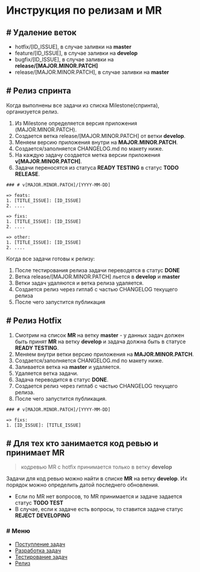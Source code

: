 # Инструкция по релизам и MR

## # Удаление веток

- hotfix/[ID_ISSUE], в случае заливки на **master**
- feature/[ID_ISSUE], в случае заливки на **develop**
- bugfix/[ID_ISSUE], в случае заливки на **release/[MAJOR.MINOR.PATCH]**
- release/[MAJOR.MINOR.PATCH], в случае заливки на **master**

## # Релиз спринта

Когда выполнены все задачи из списка Milestone(спринта), организуется релиз.

1. Из Milestone определяется версия приложения (MAJOR.MINOR.PATCH).
2. Создается ветка release/[MAJOR.MINOR.PATCH] от ветки **develop**.
3. Меняем версию приложения внутри на **MAJOR.MINOR.PATCH**.
4. Создается/заполняется CHANGELOG.md по макету ниже.
5. На каждую задачу создается метка версии приложения **v[MAJOR.MINOR.PATCH]**.
6. Задачи переносятся из статуса **READY TESTING** в статус **TODO RELEASE**.

```
### # v[MAJOR.MINOR.PATCH]/[YYYY-MM-DD]

=> feats:
1. [TITLE_ISSUE]: [ID_ISSUE]
2. ....

=> fixs:
1. [TITLE_ISSUE]: [ID_ISSUE]
2. ....

=> other:
1. [TITLE_ISSUE]: [ID_ISSUE]
2. ....
```

Когда все задачи готовы к релизу:

1. После тестирования релиза задачи переводятся в статус **DONE**
2. Ветка release/[MAJOR.MINOR.PATCH] льется в **develop** и **master**
3. Ветки задач удаляются и ветка релиза удаляется.
4. Создается релиз через гитлаб с частью CHANGELOG текущего релиза
5. После чего запустится публикация

## # Релиз Hotfix

1. Смотрим на список **МR** на ветку **master** - у данных задач должен быть принят **МR** на ветку **develop** и задача должна быть в статусе **READY TESTING**.
2. Меняем внутри ветки версию приложения на **MAJOR.MINOR.PATCH**.
3. Создается/заполняется CHANGELOG.md по макету ниже.
4. Заливается ветка на **master** и удаляется.
5. Удаляется ветка задачи.
6. Задача переводится в статус **DONE**.
7. Создается релиз через гитлаб с частью CHANGELOG текущего релиза.
8. После чего запустится публикация.

```
### # v[MAJOR.MINOR.PATCH]/[YYYY-MM-DD]

=> fixs:
1. [ID_ISSUE]: [TITLE_ISSUE]

```

## # Для тех кто занимается код ревью и принимает MR

> кодревью MR c hotfix принимается только в ветку **develop**

Задачи для код ревью можно найти в списке **МR** на ветку **develop**. Их порядок можно определить датой последнего обновления.

- Если по МR нет вопросов, то MR принимается и задаче задается статус **TODO TEST**
- В случае, если к задаче есть вопросы, то ставится задаче статус **REJECT DEVELOPING**

### # Меню

- [Поступление задач](./analyst.md)
- [Разработка задач](./developer.md)
- [Тестирование задач](./tester.md)
- [Релиз](./releaser.md)
